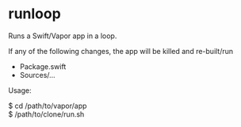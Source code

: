 # runloop

Runs a Swift/Vapor app in a loop.

If any of the following changes, the app will be killed and re-built/run

- Package.swift
- Sources/...

Usage:

$ cd /path/to/vapor/app\
$ /path/to/clone/run.sh

